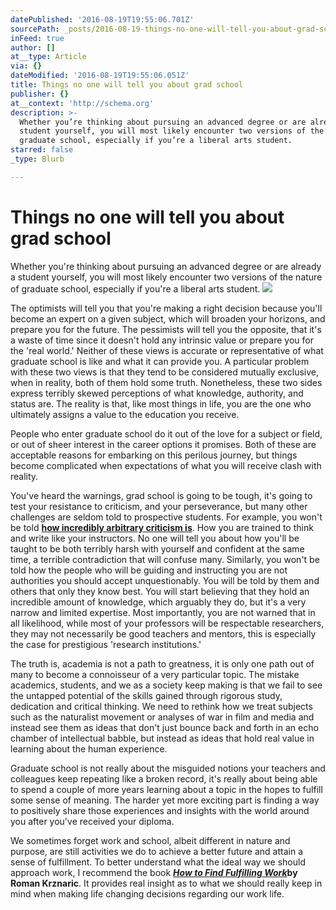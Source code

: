 ```yaml
---
datePublished: '2016-08-19T19:55:06.701Z'
sourcePath: _posts/2016-08-19-things-no-one-will-tell-you-about-grad-school.md
inFeed: true
author: []
at__type: Article
via: {}
dateModified: '2016-08-19T19:55:06.051Z'
title: Things no one will tell you about grad school
publisher: {}
at__context: 'http://schema.org'
description: >-
  Whether you’re thinking about pursuing an advanced degree or are already a
  student yourself, you will most likely encounter two versions of the nature of
  graduate school, especially if you’re a liberal arts student.
starred: false
_type: Blurb

---
```

# **Things no one will tell you about grad school**

Whether you're thinking about pursuing an advanced degree or are already a student yourself, you will most likely encounter two versions of the nature of graduate school, especially if you're a liberal arts student.
![](https://the-grid-user-content.s3-us-west-2.amazonaws.com/2cae5b27-6110-44f1-babe-4573ab22a357.gif)

The optimists will tell you that you're making a right decision because you'll become an expert on a given subject, which will broaden your horizons, and prepare you for the future. The pessimists will tell you the opposite, that it's a waste of time since it doesn't hold any intrinsic value or prepare you for the 'real world.' Neither of these views is accurate or representative of what graduate school is like and what it can provide you. A particular problem with these two views is that they tend to be considered mutually exclusive, when in reality, both of them hold some truth. Nonetheless, these two sides express terribly skewed perceptions of what knowledge, authority, and status are. The reality is that, like most things in life, you are the one who ultimately assigns a value to the education you receive.

People who enter graduate school do it out of the love for a subject or field, or out of sheer interest in the career options it promises. Both of these are acceptable reasons for embarking on this perilous journey, but things become complicated when expectations of what you will receive clash with reality.

You've heard the warnings, grad school is going to be tough, it's going to test your resistance to criticism, and your perseverance, but many other challenges are seldom told to prospective students. For example, you won't be told **[how incredibly arbitrary criticism is][0]**. How you are trained to think and write like your instructors. No one will tell you about how you'll be taught to be both terribly harsh with yourself and confident at the same time, a terrible contradiction that will confuse many. Similarly, you won't be told how the people who will be guiding and instructing you are not authorities you should accept unquestionably. You will be told by them and others that only they know best. You will start believing that they hold an incredible amount of knowledge, which arguably they do, but it's a very narrow and limited expertise. Most importantly, you are not warned that in all likelihood, while most of your professors will be respectable researchers, they may not necessarily be good teachers and mentors, this is especially the case for prestigious 'research institutions.'

The truth is, academia is not a path to greatness, it is only one path out of many to become a connoisseur of a very particular topic. The mistake academics, students, and we as a society keep making is that we fail to see the untapped potential of the skills gained through rigorous study, dedication and critical thinking. We need to rethink how we treat subjects such as the naturalist movement or analyses of war in film and media and instead see them as ideas that don't just bounce back and forth in an echo chamber of intellectual babble, but instead as ideas that hold real value in learning about the human experience.

Graduate school is not really about the misguided notions your teachers and colleagues keep repeating like a broken record, it's really about being able to spend a couple of more years learning about a topic in the hopes to fulfill some sense of meaning. The harder yet more exciting part is finding a way to positively share those experiences and insights with the world around you after you've received your diploma.

We sometimes forget work and school, albeit different in nature and purpose, are still activities we do to achieve a better future and attain a sense of fulfillment. To better understand what the ideal way we should approach work, I recommend the book _**[How to Find Fulfilling Work][1]**_**by Roman Krznaric**. It provides real insight as to what we should really keep in mind when making life changing decisions regarding our work life.

[0]: http://t.umblr.com/redirect?z=http%3A%2F%2Fphdcomics.com%2Fcomics%2Farchive.php%3Fcomicid%3D1877&t=ZDFjNDkwYzA1ODhmZWZlY2QxM2RlZmY1M2I3N2ZjZTFkYWEwNDU3MCx3dTEzejNQTA%3D%3D
[1]: http://t.umblr.com/redirect?z=https%3A%2F%2Fwww.amazon.com%2Fgp%2Fproduct%2F1447202287%2Fref%3Das_li_tl%3Fie%3DUTF8%26camp%3D1789%26creative%3D9325%26creativeASIN%3D1447202287%26linkCode%3Das2%26tag%3Dericsantiagop-20%26linkId%3D3560fc8ef96499658d1f66f73491a6b0&t=YzVjNTYyZmQ1ZTgxMzFkODM5OTcyMzFjOTBlN2ExZGM4YmJmMzIxNCx3dTEzejNQTA%3D%3D